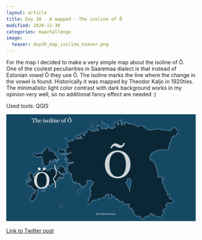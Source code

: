 ```yaml
---
layout: article
title: Day 30 - A mapped - The isoline of Õ
modified: 2020-11-30
categories: mapchallenge
image:
  teaser: day30_map_isoline_teaser.png
---
```


For the map I decided to make a very simple map about the isoline of Õ.  One of the coolest peculiarities in Saaremaa dialect is that instead of Estonian vowel Õ they use Ö. The isoline marks the line where the change in the vowel is found. Historically it was mapped by Theodor Kaljo in 1920ties. The minimalistic light color contrast with dark background works in my opinion very well, so no additional fancy effect are needed :)

Used tools: QGIS


![image of categories](../../images/day30_map_isoline.png)

[Link to Twitter post](https://twitter.com/evelynuuemaa/status/1333306990668484609)

